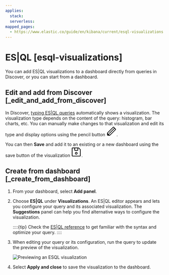 ```yaml
---
applies:
  stack:
  serverless:
mapped_pages:
  - https://www.elastic.co/guide/en/kibana/current/esql-visualizations.html
---
```


# ES|QL [esql-visualizations]

You can add ES|QL visualizations to a dashboard directly from queries in Discover, or you can start from a dashboard.


## Edit and add from Discover [_edit_and_add_from_discover]

In Discover, [typing ES|QL queries](../query-filter/languages/esql-kibana.md) automatically shows a visualization. The visualization type depends on the content of the query: histogram, bar charts, etc. You can manually make changes to that visualization and edit its type and display options using the pencil button ![pencil button](../../images/kibana-esql-icon-edit-visualization.svg "").

You can then **Save** and add it to an existing or a new dashboard using the save button of the visualization ![save button](../../images/kibana-esql-icon-save-visualization.svg "").


## Create from dashboard [_create_from_dashboard]

1. From your dashboard, select **Add panel**.
2. Choose **ES|QL** under **Visualizations**. An ES|QL editor appears and lets you configure your query and its associated visualization. The **Suggestions** panel can help you find alternative ways to configure the visualization.

   ::::{tip}
   Check the [ES|QL reference](asciidocalypse://docs/elasticsearch/docs/reference/query-languages/esql.md) to get familiar with the syntax and optimize your query.
   ::::

3. When editing your query or its configuration, run the query to update the preview of the visualization.

    ![Previewing an ESQL visualization](https://images.contentstack.io/v3/assets/bltefdd0b53724fa2ce/blt69dcceb4f1e12bc1/66c752d6aff77d384dc44209/edit-esql-visualization.gif "")

4. Select **Apply and close** to save the visualization to the dashboard.
